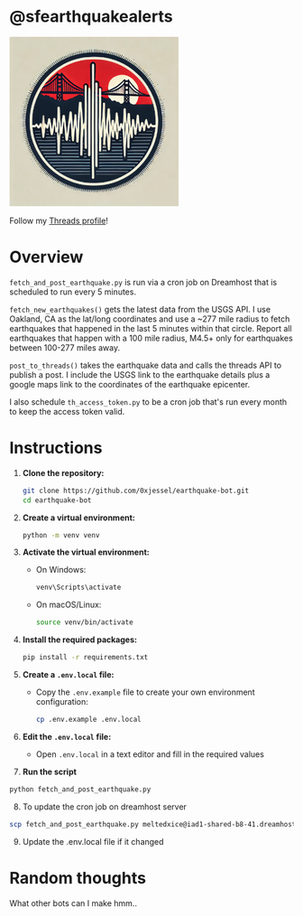 # @sfearthquakealerts

<img src="https://raw.githubusercontent.com/0xjessel/earthquake-bot/main/images/profile_pic.png" alt="Profile Pic" width="300px">

Follow my [Threads profile](https://www.threads.net/@sfearthquakealerts)!

# Overview

`fetch_and_post_earthquake.py` is run via a cron job on Dreamhost that is scheduled to run every 5 minutes.

`fetch_new_earthquakes()` gets the latest data from the USGS API. I use Oakland, CA as the lat/long coordinates and use a ~277 mile radius to fetch earthquakes that happened in the last 5 minutes within that circle. Report all earthquakes that happen with a 100 mile radius, M4.5+ only for earthquakes between 100-277 miles away.

`post_to_threads()` takes the earthquake data and calls the threads API to publish a post. I include the USGS link to the earthquake details plus a google maps link to the coordinates of the earthquake epicenter.

I also schedule `th_access_token.py` to be a cron job that's run every month to keep the access token valid.

# Instructions

1. **Clone the repository:**

   ```bash
   git clone https://github.com/0xjessel/earthquake-bot.git
   cd earthquake-bot
   ```

2. **Create a virtual environment:**

   ```bash
   python -m venv venv
   ```

3. **Activate the virtual environment:**

   - On Windows:
     ```bash
     venv\Scripts\activate
     ```
   - On macOS/Linux:
     ```bash
     source venv/bin/activate
     ```

4. **Install the required packages:**

   ```bash
   pip install -r requirements.txt
   ```

5. **Create a `.env.local` file:**

   - Copy the `.env.example` file to create your own environment configuration:
     ```bash
     cp .env.example .env.local
     ```

6. **Edit the `.env.local` file:**

   - Open `.env.local` in a text editor and fill in the required values

7. **Run the script**

```bash
python fetch_and_post_earthquake.py
```

8. To update the cron job on dreamhost server

```bash
scp fetch_and_post_earthquake.py meltedxice@iad1-shared-b8-41.dreamhost.com:~/cron_jobs/ba-earthquake-bot/
```

9. Update the .env.local file if it changed

# Random thoughts

What other bots can I make hmm..

